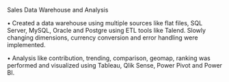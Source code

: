 Sales Data Warehouse and Analysis

•	Created a data warehouse using multiple sources like flat files, SQL Server, MySQL, Oracle and Postgre using ETL tools like Talend. Slowly changing dimensions, currency conversion and error handling were implemented.

•	Analysis like contribution, trending, comparison, geomap, ranking was performed and visualized using Tableau, Qlik Sense, Power Pivot and Power BI.
